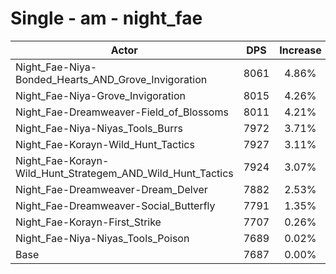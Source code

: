 # Single - am - night_fae
| Actor | DPS | Increase |
|---|:---:|:---:|
|Night_Fae-Niya-Bonded_Hearts_AND_Grove_Invigoration|8061|4.86%|
|Night_Fae-Niya-Grove_Invigoration|8015|4.26%|
|Night_Fae-Dreamweaver-Field_of_Blossoms|8011|4.21%|
|Night_Fae-Niya-Niyas_Tools_Burrs|7972|3.71%|
|Night_Fae-Korayn-Wild_Hunt_Tactics|7927|3.11%|
|Night_Fae-Korayn-Wild_Hunt_Strategem_AND_Wild_Hunt_Tactics|7924|3.07%|
|Night_Fae-Dreamweaver-Dream_Delver|7882|2.53%|
|Night_Fae-Dreamweaver-Social_Butterfly|7791|1.35%|
|Night_Fae-Korayn-First_Strike|7707|0.26%|
|Night_Fae-Niya-Niyas_Tools_Poison|7689|0.02%|
|Base|7687|0.00%|
